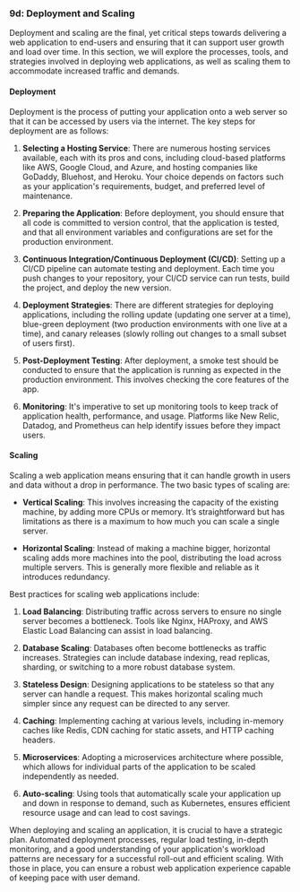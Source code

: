 ### 9d: Deployment and Scaling

Deployment and scaling are the final, yet critical steps towards delivering a web application to end-users and ensuring that it can support user growth and load over time. In this section, we will explore the processes, tools, and strategies involved in deploying web applications, as well as scaling them to accommodate increased traffic and demands.

#### Deployment

Deployment is the process of putting your application onto a web server so that it can be accessed by users via the internet. The key steps for deployment are as follows:

1. **Selecting a Hosting Service**: There are numerous hosting services available, each with its pros and cons, including cloud-based platforms like AWS, Google Cloud, and Azure, and hosting companies like GoDaddy, Bluehost, and Heroku. Your choice depends on factors such as your application's requirements, budget, and preferred level of maintenance.

2. **Preparing the Application**: Before deployment, you should ensure that all code is committed to version control, that the application is tested, and that all environment variables and configurations are set for the production environment.

3. **Continuous Integration/Continuous Deployment (CI/CD)**: Setting up a CI/CD pipeline can automate testing and deployment. Each time you push changes to your repository, your CI/CD service can run tests, build the project, and deploy the new version.

4. **Deployment Strategies**: There are different strategies for deploying applications, including the rolling update (updating one server at a time), blue-green deployment (two production environments with one live at a time), and canary releases (slowly rolling out changes to a small subset of users first).

5. **Post-Deployment Testing**: After deployment, a smoke test should be conducted to ensure that the application is running as expected in the production environment. This involves checking the core features of the app.

6. **Monitoring**: It's imperative to set up monitoring tools to keep track of application health, performance, and usage. Platforms like New Relic, Datadog, and Prometheus can help identify issues before they impact users.

#### Scaling

Scaling a web application means ensuring that it can handle growth in users and data without a drop in performance. The two basic types of scaling are:

- **Vertical Scaling**: This involves increasing the capacity of the existing machine, by adding more CPUs or memory. It’s straightforward but has limitations as there is a maximum to how much you can scale a single server.

- **Horizontal Scaling**: Instead of making a machine bigger, horizontal scaling adds more machines into the pool, distributing the load across multiple servers. This is generally more flexible and reliable as it introduces redundancy.

Best practices for scaling web applications include:

1. **Load Balancing**: Distributing traffic across servers to ensure no single server becomes a bottleneck. Tools like Nginx, HAProxy, and AWS Elastic Load Balancing can assist in load balancing.

2. **Database Scaling**: Databases often become bottlenecks as traffic increases. Strategies can include database indexing, read replicas, sharding, or switching to a more robust database system.

3. **Stateless Design**: Designing applications to be stateless so that any server can handle a request. This makes horizontal scaling much simpler since any request can be directed to any server.

4. **Caching**: Implementing caching at various levels, including in-memory caches like Redis, CDN caching for static assets, and HTTP caching headers.

5. **Microservices**: Adopting a microservices architecture where possible, which allows for individual parts of the application to be scaled independently as needed.

6. **Auto-scaling**: Using tools that automatically scale your application up and down in response to demand, such as Kubernetes, ensures efficient resource usage and can lead to cost savings.

When deploying and scaling an application, it is crucial to have a strategic plan. Automated deployment processes, regular load testing, in-depth monitoring, and a good understanding of your application's workload patterns are necessary for a successful roll-out and efficient scaling. With those in place, you can ensure a robust web application experience capable of keeping pace with user demand.